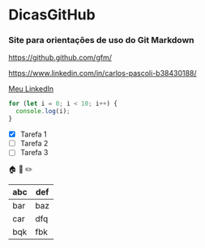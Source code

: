 # DicasGitHub

### Site para orientações de uso do Git Markdown
https://github.github.com/gfm/

https://www.linkedin.com/in/carlos-pascoli-b38430188/

[Meu LinkedIn](https://www.linkedin.com/in/carlos-pascoli-b38430188/)

```javascript
for (let i = 0; i < 10; i++) {
  console.log(i);
}
```
- [x] Tarefa 1
- [ ] Tarefa 2
- [ ] Tarefa 3

🏠
🦮
✏️

| abc | def |
| --- | --- |
| bar | baz |
| car | dfq |
| bqk | fbk |
